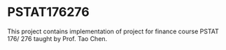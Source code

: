 # PSTAT176276
This project contains implementation of project for finance course PSTAT 176/ 276 taught by Prof. Tao Chen.
